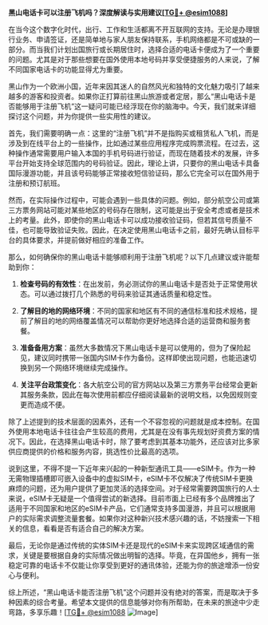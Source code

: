 **黑山电话卡可以注册飞机吗？深度解读与实用建议[[TG💪+ @esim1088](https://t.me/s/esim1088)]**

在当今这个数字化时代，出行、工作和生活都离不开互联网的支持。无论是办理银行业务、申请签证，还是简单地与家人朋友保持联系，手机网络都是不可或缺的一部分。而当我们计划出国旅行或长期居住时，选择合适的电话卡便成为了一个重要的问题。尤其是对于那些想要在国外使用本地号码并享受便捷服务的人来说，了解不同国家电话卡的功能显得尤为重要。

黑山作为一个欧洲小国，近年来因其迷人的自然风光和独特的文化魅力吸引了越来越多的游客和投资者。如果你正打算前往黑山旅游或者定居，那么“黑山电话卡是否能够用于注册飞机”这一疑问可能已经浮现在你的脑海中。今天，我们就来详细探讨这个问题，并为你提供一些实用性的建议。

首先，我们需要明确一点：这里的“注册飞机”并不是指购买或租赁私人飞机，而是涉及到在线平台上的一些操作，比如通过某些应用程序完成购票流程。在过去，这种操作通常需要用户输入本国的手机号码进行验证，而现在随着技术的发展，许多平台开始支持全球范围内的号码验证。因此，理论上讲，只要你的黑山电话卡具备国际漫游功能，并且该号码能够正常接收短信验证码，那么它完全可以在国外用于注册和预订航班。

然而，在实际操作过程中，可能会遇到一些具体的问题。例如，部分航空公司或第三方票务网站可能对某些地区的号码存在限制，这可能是出于安全考虑或者是技术上的考量。此外，即使你的黑山电话卡可以成功接收验证码，但若其信号质量不佳，也可能导致验证失败。因此，在决定使用黑山电话卡之前，最好先确认目标平台的具体要求，并提前做好相应的准备工作。

那么，如何确保你的黑山电话卡能够顺利用于注册飞机呢？以下几点建议或许能帮助到你：

1. **检查号码的有效性**：在出发前，务必测试你的黑山电话卡是否处于正常使用状态。可以通过拨打几个熟悉的号码来验证其通话质量和稳定性。

2. **了解目的地的网络环境**：不同的国家和地区有不同的通信标准和技术规格，提前了解目的地的网络覆盖情况可以帮助你更好地选择合适的运营商和服务套餐。

3. **准备备用方案**：虽然大多数情况下黑山电话卡是可以使用的，但为了保险起见，建议同时携带一张国内SIM卡作为备份。这样即使出现问题，也能迅速切换到另一个网络环境继续完成操作。

4. **关注平台政策变化**：各大航空公司的官方网站以及第三方票务平台经常会更新其服务条款，因此在每次使用前都应仔细阅读最新的说明文档，以免因规则变更而造成不便。

除了上述提到的技术层面的因素外，还有一个不容忽视的问题就是成本控制。在国外使用本地电话卡往往会产生较高的费用，尤其是在没有事先规划好资费方案的情况下。因此，在选择黑山电话卡时，除了要考虑到其基本功能外，还应该对比多家供应商提供的价格和服务内容，挑选性价比最高的选项。

说到这里，不得不提一下近年来兴起的一种新型通讯工具——eSIM卡。作为一种无需物理插槽即可嵌入设备中的虚拟SIM卡，eSIM卡不仅解决了传统SIM卡更换麻烦的问题，还为用户提供了更加灵活的选择空间。对于经常需要跨国旅行的人士来说，eSIM卡无疑是一个值得尝试的新选择。目前市面上已经有多个品牌推出了适用于不同国家和地区的eSIM卡产品，它们通常支持多国漫游，并且可以根据用户的实际需求调整流量套餐。如果你对这种新兴技术感兴趣的话，不妨搜索一下相关的信息，看看是否有适合自己的解决方案。

最后，无论你是通过传统的实体SIM卡还是现代的eSIM卡来实现跨区域通信的需求，关键是要根据自身的实际情况做出明智的选择。毕竟，在异国他乡，拥有一张稳定可靠的电话卡不仅能让你享受到更好的通讯体验，还能为你的旅途增添一份安心与便利。

综上所述，“黑山电话卡能否注册飞机”这个问题并没有绝对的答案，而是取决于多种因素的综合考量。希望本文提供的信息能够对你有所帮助，在未来的旅途中少走弯路，多享乐趣！[[TG💪+ @esim1088](https://t.me/s/esim1088) ![Image](https://i.postimg.cc/4NQfJmqS/Snipaste-2025-05-13-00-14-12.png)]